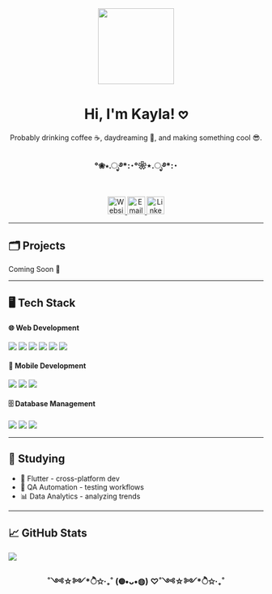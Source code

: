 <div align="center">
  <img height="150" src="https://media0.giphy.com/media/v1.Y2lkPTc5MGI3NjExemp2b25hcm5yMHhvaGMwOGM3aDltbWg3cXhoZ3hwYnN1aGpzdXd4MyZlcD12MV9pbnRlcm5hbF9naWZfYnlfaWQmY3Q9Zw/l0JMaNj0xZ6cDFLvq/giphy.gif" />
</div> 

<h1 align="center">Hi, I'm Kayla! 𖹭</h1>
<p align="center">Probably drinking coffee ☕, daydreaming 💭, and making something cool 😎.</p>
<h3 align="center">°❀⋆.ೃ࿔*:･°❀⋆.ೃ࿔*:･</h3>
<br>
<div align="center">
  <a href="https://yourwebsite.com" target="_blank">
    <img src="https://img.shields.io/static/v1?message=Website&logo=google-chrome&label=&color=EA4C89&logoColor=white&style=for-the-badge" height="35" alt="Website logo" />
  </a>

  <a href="mailto:kaylanaron@gmail.com">
    <img src="https://img.shields.io/static/v1?message=Email&logo=gmail&label=&color=E4405F&logoColor=white&style=for-the-badge" height="35" alt="Email logo" />
  </a>

  <a href="https://www.linkedin.com/in/kaylanaron" target="_blank">
    <img src="https://img.shields.io/static/v1?message=LinkedIn&logo=linkedin&label=&color=FF4F8B&logoColor=white&style=for-the-badge" height="35" alt="LinkedIn logo" />
  </a>
</div>

---
<h2>🗂️ Projects</h2>

<p align="left">Coming Soon 🚀</p>

---
<h2>🖥️ Tech Stack</h2>

<div align="left">

<!-- Web Development -->
<div>
  <h4>🌐 Web Development</h4>
  <img src="https://img.shields.io/badge/HTML5-FFD6BA?style=for-the-badge&logo=html5&logoColor=black"/>
  <img src="https://img.shields.io/badge/CSS3-BFDFFF?style=for-the-badge&logo=css3&logoColor=black"/>
  <img src="https://img.shields.io/badge/JavaScript-FFF1BA?style=for-the-badge&logo=javascript&logoColor=black"/>
  <img src="https://img.shields.io/badge/Bootstrap-DCC6FF?style=for-the-badge&logo=bootstrap&logoColor=black"/>
  <img src="https://img.shields.io/badge/PHP-EBDFF8?style=for-the-badge&logo=php&logoColor=black"/>
  <img src="https://img.shields.io/badge/Laravel-FFD6CC?style=for-the-badge&logo=laravel&logoColor=black"/>
</div>

<!-- Mobile Development -->
<div>
  <h4>📱 Mobile Development</h4>
  <img src="https://img.shields.io/badge/Java-FFD6CC?style=for-the-badge&logo=java&logoColor=black"/>
  <img src="https://img.shields.io/badge/Kotlin-BDE0FF?style=for-the-badge&logo=kotlin&logoColor=black"/>
  <img src="https://img.shields.io/badge/XML-FFD6A5?style=for-the-badge&logo=xml&logoColor=black"/>
</div>

<!-- Database Management -->
<div>
  <h4>🗄️ Database Management</h4>
  <img src="https://img.shields.io/badge/MySQL-B3D9FF?style=for-the-badge&logo=mysql&logoColor=black"/>
  <img src="https://img.shields.io/badge/MS SQLServer-FFB3B3?style=for-the-badge&logo=microsoft-sql-server&logoColor=black"/>
  <img src="https://img.shields.io/badge/Firebase-FFF1B8?style=for-the-badge&logo=firebase&logoColor=black"/>
</div>
</div>

---
## 📖 Studying

- 🚀 Flutter - cross-platform dev
- 🧪 QA Automation - testing workflows
- 📊 Data Analytics - analyzing trends

---
## 📈 GitHub Stats

<img src="https://github-readme-stats.vercel.app/api?username=kaylanrn&show_icons=true&theme=default&title_color=ff77aa&icon_color=ff77aa&text_color=ff99cc&bg_color=fff0f5"/>


<h3 align="center">˚༺☆༻*ੈ✩‧₊˚   (◍•ᴗ•◍)   ♡˚༺☆༻*ੈ✩‧₊˚</h3>


